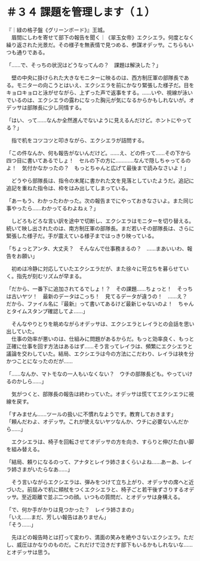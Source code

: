 # ＃３４ 課題を管理します（１）

『｜緑の格子盤《グリーンボード》』王城。  
　眉間にしわを寄せて部下の報告を聞く｜《翠玉女帝》エクシエラ。何度となく繰り返された光景だ。その様子を無表情で見つめる、参謀オデッサ。こちらもいつも通りである。

「……で、そっちの状況はどうなってんの？　課題は解決した？」

　壁の中央に掛けられた大きなモニターに映るのは、西方制圧軍の部隊長である。モニターの向こうとはいえ、エクシエラを前にかなり緊張した様子だ。目をキョロキョロと泳がせながら、上ずった声で返事をする。……いや、視線が泳いでいるのは、エクシエラの露わになった胸元が気になるからかもしれないが。オデッサは部隊長に少し同情する。

「はい、って……なんか全然進んでないように見えるんだけど。ホントにやってる？」

　指で机をコツコツと叩きながら、エクシエラが詰問する。

「この件なんか、何も報告がないんだけど。……え、どの件って……その下から四つ目に書いてあるでしょ！　セルの下の方に…………なんで隠しちゃってるのよ！　気付かなかったの？　もっとちゃんと広げて最後まで読みなさいよ！」

　どうやら部隊長は、指令の末尾に書かれた文を見落としていたようだ。追記に追記を重ねた指令は、枠をはみ出してしまっている。

「あーもう、わかったわかった。次の報告までにやっておきなさいよ。また同じ事やったら……わかってるわよねぇ？」

　しどろもどろな言い訳を途中で切断し、エクシエラはモニターを切り替える。続いて映し出されたのは、南方制圧軍の部隊長。まだ若いその部隊長は、さらに緊張した様子だ。手が震えている様子まではっきり映っている。

「ちょっとアンタ、大丈夫？　そんなんで仕事務まるの？　……まあいいわ、報告をお願い」

　初めは冷静に対応していたエクシエラだが、また徐々に苛立ちを募らせていく。指先が刻むリズムが早まる。

「だから、一番下に追加されてるでしょ！？　その課題……ちょっと！　そっちは古いヤツ！　最新のデータはこっち！　見てるデータが違うの！　……え？　だから、ファイル名に『最新』って書いてあるけど最新じゃないのよ！　ちゃんとタイムスタンプ確認してよ……」

　そんなやりとりを眺めながらオデッサは、エクシエラとレイラとの会話を思い出していた。  
　仕事の効率が悪いのは、仕組みに問題があるからだ。もっと効率良く、もっと正確に仕事を回す方法はあるはず……そう言ってレイラは、頻繁にエクシエラと議論を交わしていた。結局、エクシエラは今の方法にこだわり、レイラは袂を分かつことになったのだが……

「……なんか、マトモなの一人もいなくない？　ウチの部隊長ども。やっていけるのかしら……」

　気がつくと、部隊長の報告は終わっていた。オデッサは慌ててエクシエラに視線を戻す。

「すみません……ツールの扱いに不慣れなようです。教育しておきます」  
「頼んだわよ、オデッサ。これが使えないヤツなんか、ウチに必要ないんだから……」

　エクシエラは、椅子を回転させてオデッサの方を向き、すらりと伸びた白い脚を組み替える。

「結局、頼りになるのって、アナタとレイラ姉さまくらいよね……あーあ、レイラ姉さまがいたらなあ……」

　そう言いながらエクシエラは、弾みをつけて立ち上がり、オデッサの席へと近づいた。前屈みで机に頬杖をつくエクシエラと、椅子ごと若干後ずさりするオデッサ。至近距離で並ぶ二つの顔。いつもの質問だ、とオデッサは身構える。

「で、何か手がかりは見つかった？　レイラ姉さまの」  
「いえ……まだ、芳しい報告はありません」  
「そう……」

　先ほどの報告時とは打って変わり、満面の笑みを絶やさないエクシエラ。ただし、威圧はかなりのものだ。これだけで泣きだす部下もいるかもしれないな……とオデッサは思う。

